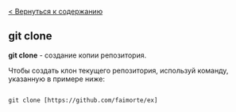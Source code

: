 [< Вернуться к содержанию](./readme.md)

## git clone

**git clone** - создание копии репозитория.

Чтобы создать клон текущего репозитория, используй команду, указанную в примере ниже:

```bash=

git clone [https://github.com/faimorte/ex]
```